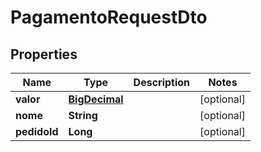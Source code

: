 # PagamentoRequestDto

## Properties
Name | Type | Description | Notes
------------ | ------------- | ------------- | -------------
**valor** | [**BigDecimal**](BigDecimal.md) |  |  [optional]
**nome** | **String** |  |  [optional]
**pedidoId** | **Long** |  |  [optional]
